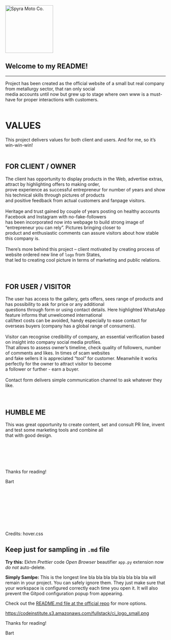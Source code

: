 <img src="https://avatars1.githubusercontent.com/u/60409396?s=460&u=4d20c0fc77001db2a31eb17e75a04e9b168305ad&v=4" alt="Spyra Moto Co." height="150" width="150" style="margin: 0;">

## Welcome to my README!
--------

Project has been created as the official website of a small but real company from metallurgy sector, that ran only social <br>
media accounts until now but grew up to stage where own www is a must-have for proper interactions with customers.
<br>
<br>

# VALUES

This project delivers values for both client and users. And for me, so it’s win-win-win! 
<br>
<br>

## FOR CLIENT / OWNER

The client has opportunity to display products in the Web, advertise extras, attract by highlighting offers to making order, <br>
prove experience as successful entrepreneur for number of years and show his technical skills through pictures of products <br>
and positive feedback from actual customers and fanpage visitors.
<br><br>
Heritage and trust gained by couple of years posting on healthy accounts Facebook and Instagram with no-fake-followers <br>
has been incorporated now into webpage to build strong image of “entrepreneur you can rely”. Pictures bringing closer to <br>
product and enthusiastic comments can assure visitors about how stable this company is.
<br><br>
There’s more behind this project – client motivated by creating process of website ordered new line of `logo` from States, <br>
that led to creating cool picture in terms of marketing and public relations. 
<br><br>
<br>
## FOR USER / VISITOR

The user has access to the gallery, gets offers, sees range of products and has possibility to ask for price or any additional <br>
questions through form or using contact details. Here highlighted WhatsApp feature informs that unwelcomed international <br>
call/text costs can be avoided, handy especially to ease contact for overseas buyers (company has a global range of consumers).
<br><br>
Visitor can recognise credibility of company, an essential verification based on insight into company social media profiles. <br>
That allows to assess owner’s timeline, check quality of followers, number of comments and likes. In times of scam websites <br>
and fake sellers it is appreciated “tool” for customer. Meanwhile it works perfectly for the owner to attract visitor to become <br>
a follower or further - earn a buyer.
<br><br>
Contact form delivers simple communication channel to ask whatever they like.
<br><br>
<br>
## HUMBLE ME

This was great opportunity to create content, set and consult PR line, invent and test some marketing tools and combine all <br>
that with good design. 

<br><br>
--------

Thanks for reading!

Bart

<br><br><br><br><br><br><br>

Credits: hover.css 

## Keep just for sampling in `.md` file


**Try this:** Ekhm _Prettier_ code *Open Browser* beautifier `app.py` extension now _do not_ auto-delete.

**Simply Samlpe:** This is the longest line bla bla bla bla bla bla bla bla will remain in your project. You can safely ignore them. They just make sure that your workspace is configured correctly each time you open it. It will also prevent the Gitpod configuration popup from appearing.

Check out the <a href="https://github.com/Eventyret/vscode-bcdn" target="_blank">README.md file at the official repo</a> for more options.

https://codeinstitute.s3.amazonaws.com/fullstack/ci_logo_small.png



Thanks for reading!

Bart